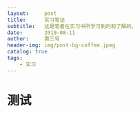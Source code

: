 ```yaml
---
layout:     post
title:      实习笔记
subtitle:   这是笔者在实习中所学习到的和了解的。
date:       2019-08-11
author:     南三号
header-img: img/post-bg-coffee.jpeg
catalog: true
tags:
    - 实习
---
```


# 测试

